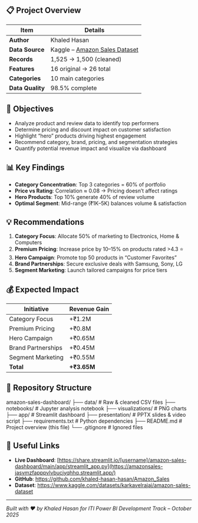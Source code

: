 
## 📋 Project Overview

| Item               | Details                                                     |
|--------------------|-------------------------------------------------------------|
| **Author**         | Khaled Hasan                                                 |
| **Data Source**    | Kaggle – [Amazon Sales Dataset](https://www.kaggle.com/datasets/karkavelrajaj/amazon-sales-dataset) |
| **Records**        | 1,525 → 1,500 (cleaned)                                     |
| **Features**       | 16 original → 26 total                                      |
| **Categories**     | 10 main categories                                          |
| **Data Quality**   | 98.5% complete                                              |

## 🎯 Objectives

- Analyze product and review data to identify top performers  
- Determine pricing and discount impact on customer satisfaction  
- Highlight “hero” products driving highest engagement  
- Recommend category, brand, pricing, and segmentation strategies  
- Quantify potential revenue impact and visualize via dashboard  

## 📊 Key Findings

- **Category Concentration**: Top 3 categories = 60% of portfolio  
- **Price vs Rating**: Correlation ≈ 0.08 → Pricing doesn’t affect ratings  
- **Hero Products**: Top 10% generate 40% of review volume  
- **Optimal Segment**: Mid-range (₹1K–5K) balances volume & satisfaction  

## 💡 Recommendations

1. **Category Focus**: Allocate 50% of marketing to Electronics, Home & Computers  
2. **Premium Pricing**: Increase price by 10–15% on products rated >4.3 ⭐  
3. **Hero Campaign**: Promote top 50 products in “Customer Favorites”  
4. **Brand Partnerships**: Secure exclusive deals with Samsung, Sony, LG  
5. **Segment Marketing**: Launch tailored campaigns for price tiers  

## 💰 Expected Impact

| Initiative                 | Revenue Gain |
|----------------------------|--------------|
| Category Focus             | +₹1.2M       |
| Premium Pricing            | +₹0.8M       |
| Hero Campaign              | +₹0.65M      |
| Brand Partnerships         | +₹0.45M      |
| Segment Marketing          | +₹0.55M      |
| **Total**                  | **+₹3.65M**  |

## 📁 Repository Structure
amazon-sales-dashboard/
├── data/ # Raw & cleaned CSV files
├── notebooks/ # Jupyter analysis notebook
├── visualizations/ # PNG charts
├── app/ # Streamlit dashboard
├── presentation/ # PPTX slides & video script
├── requirements.txt # Python dependencies
├── README.md # Project overview (this file)
└── .gitignore # Ignored files


## 🔗 Useful Links

- **Live Dashboard**: [https://share.streamlit.io/[username]/amazon-sales-dashboard/main/app/streamlit_app.py](https://amazonsales-jasvmzfapppvlvbucjyqhhq.streamlit.app/)  
- **GitHub**: https://github.com/khaled-hasan-hasan/Amazon_Sales
- **Dataset**: https://www.kaggle.com/datasets/karkavelrajaj/amazon-sales-dataset  

---

*Built with ❤️ by Khaled Hasan for ITI Power BI Development Track – October 2025*  
